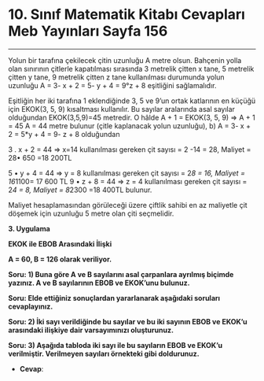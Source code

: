 # 10. Sınıf Matematik Kitabı Cevapları Meb Yayınları Sayfa 156

---

Yolun bir tarafına çekilecek çitin uzunluğu A metre olsun. Bahçenin yolla olan sınırının çitlerle kapatılması sırasında 3 metrelik çitten x tane, 5 metrelik çitten y tane, 9 metrelik çitten z tane kullanılması durumunda yolun uzunluğu A = 3- x + 2 = 5- y + 4 = 9°z + 8 eşitliğini sağlamalıdır.

 Eşitliğin her iki tarafına 1 eklendiğinde 3, 5 ve 9’un ortak katlarının en küçüğü için EKOK(3, 5, 9) kısaltması kullanılır. Bu sayılar aralarında asal sayılar olduğundan EKOK(3,5,9)=45 metredir. O hâlde A + 1 = EKOK(3, 5, 9) => A + 1 = 45 A = 44 metre bulunur (çitle kaplanacak yolun uzunluğu), b) A = 3- x + 2 = 5*y + 4 = 9- z + 8 olduğundan

 3 . x + 2 = 44 => x=14 kullanılması gereken çit sayısı = 2 -14 = 28, Maliyet = 28• 650 =18 200TL

 5 • y + 4 = 44 => y = 8 kullanılması gereken çit sayısı = 2*8 = 16, Maliyet = 16*1100= 17 600 TL 9 • z + 8 = 44 => z = 4 kullanılması gereken çit sayısı = 2*4 = 8, Maliyet = 8*2300 =18 400TL bulunur.

 Maliyet hesaplamasından görüleceği üzere çiftlik sahibi en az maliyetle çit döşemek için uzunluğu 5 metre olan çiti seçmelidir.

**3. Uygulama**

**EKOK ile EBOB Arasındaki İlişki**

**A = 60, B = 126 olarak veriliyor.**

**Soru: 1) Buna göre A ve B sayılarını asal çarpanlara ayrılmış biçimde yazınız. A ve B sayılarının EBOB ve EKOK’unu bulunuz.**

**Soru: Elde ettiğiniz sonuçlardan yararlanarak aşağıdaki soruları cevaplayınız.**

**Soru: 2) İki sayı verildiğinde bu sayılar ve bu iki sayının EBOB ve EKOK’u arasındaki ilişkiye dair varsayımınızı oluşturunuz.**

**Soru: 3) Aşağıda tabloda iki sayı ile bu sayıların EBOB ve EKOK’u verilmiştir. Verilmeyen sayıları örnekteki gibi doldurunuz.**

-   **Cevap**: